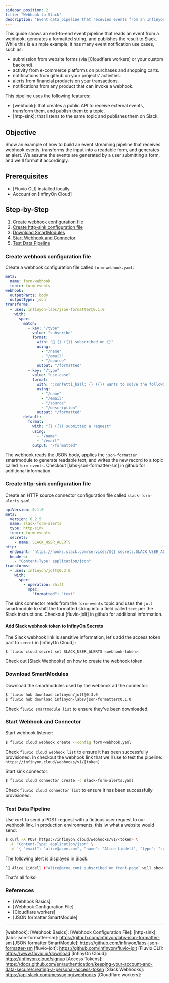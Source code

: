 ```yaml
---
sidebar_position: 2
title: "Webhook to Slack"
description: "Event data pipeline that recevies events from an InfinyOn Cloud Webhook and sends an alert to Slack"
---
```


This guide shows an end-to-end event pipeline that reads an event from a webhook, generates a formatted string, and publishes the result to Slack. While this is a simple example, it has many event notification use cases, such as:

* submission from website forms (via [Cloudflare workers] or your custom backend).
* activity from e-commerce platforms on purchases and shopping carts.
* notifications from github on your projects' activities.
* alerts from financial products on your transactions.
* notifications from any product that can invoke a webhook.

This pipeline uses the following features:

* [webhook]: that creates a public API to receive external events, transform them, and publish them to a topic.
* [http-sink]: that listens to the same topic and publishes them on Slack.


## Objective

Show an example of how to build an event streaming pipeline that receives webhook events, transforms the input into a readable form, and generates an alert. We assume the events are generated by a user submitting a form, and we'll format it accordingly.

## Prerequisites

* [Fluvio CLI] installed locally
* Account on [InfinyOn Cloud]

## Step-by-Step

1. [Create webhook configuration file](#create-webhook-configuration-file)
2. [Create http-sink configuration file](#create-http-sink-configuration-file)
3. [Download SmartModules](#download-smartmodules)
4. [Start Webhook and Connector](#start-webhook-and-connector)
5. [Test Data Pipeline](#test-data-pipeline)

### Create webhook configuration file

Create a webhook configuration file called `form-webhook.yaml`:

```yaml title="quotes-source-connector.yml"
meta:
  name: form-webhook
  topic: form-events
webhook:
  outputParts: body
  outputType: json
transforms:
  - uses: infinyon-labs/json-formatter@0.1.0
    with:
      spec:
        match:
          - key: "/type"
            value: "subscribe"
            format:
              with: "📢 {} ({}) subscribed on {}"
              using:
                - "/name"
                - "/email"
                - "/source"
              output: "/formatted"
          - key: "/type"
            value: "use-case"
            format:
              with: ":confetti_ball: {} ({}) wants to solve the following '{}' use-case:\n>{}"
              using:
                - "/name"
                - "/email"
                - "/source"
                - "/description"
              output: "/formatted"
        default:
          format:
            with: "{} ({}) submitted a request"
            using:
              - "/name"
              - "/email"
            output: "/formatted"
```

The webhook reads the JSON body, applies the `json-formatter` smartmodule to generate readable text, and writes the new record to a topic called `form-events`. Checkout [labs-json-formatter-sm] in github for additional information.


### Create http-sink configuration file

Create an HTTP source connector configuration file called `slack-form-alerts.yaml` :

```yaml title="slack-form-alerts.yaml"
apiVersion: 0.1.0
meta:
  version: 0.2.5
  name: slack-form-alerts
  type: http-sink
  topic: form-events
  secrets:
    - name: SLACK_USER_ALERTS
http:
  endpoint: "https://hooks.slack.com/services/${{ secrets.SLACK_USER_ALERTS }}"
  headers:
    - "Content-Type: application/json"
transforms:
  - uses: infinyon/jolt@0.3.0
    with:
      spec:
        - operation: shift
          spec:
            "formatted": "text"
```

The sink connector reads from the `form-events` topic and uses the `jolt` smartmodule to shift the formatted string into a field called `text` per the Slack instructions. Checkout [fluvio-jolt] in github for additional information.

#### Add Slack webhook token to InfinyOn Secrets

The Slack webhook link is sensitive information, let's add the access token part to `secret` in [InfinyOn Cloud] :

```bash
$ fluvio cloud secret set SLACK_USER_ALERTS <webhook-token>
```

Check out [Slack Webhooks] on how to create the webhook token.


### Download SmartModules

Download the smartmodules used by the webhook ad the connector:

```bash
$ fluvio hub download infinyon/jolt@0.3.0
$ fluvio hub download infinyon-labs/json-formatter@0.1.0
```

Check `fluvio smartmodule list` to ensure they've been downloaded.


### Start Webhook and Connector

Start webhook listener:

```bash
$ fluvio cloud webhook create --config form-webhook.yaml
```
Check `fluvio cloud webhook list` to ensure it has been successfully provisioned. In checkout the webhook link that we'll use to test the pipeline: `https://infinyon.cloud/webhooks/v1/[token]`


Start sink connector:

```bash
$ fluvio cloud connector create -c slack-form-alerts.yaml
```

Check `fluvio cloud connector list` to ensure it has been successfully provisioned.


### Test Data Pipeline

Use `curl` to send a POST request with a fictious user request to our webhook link. In production environments, this iw what a website would send:

```bash
$ curl -X POST https://infinyon.cloud/webhooks/v1/<token> \
  -H "Content-Type: application/json" \
  -d '{ "email": "alice@acme.com", "name": "Alice Liddell", "type": "subscribe", "source": "front-page" }'
```

The following alert is displayed in Slack:

```bash
`📢 Alice Liddell ("alice@acme.com) subscribed on front-page` will show-up in your slack channel.
```
That's all folks!

### References

* [Webhook Basics]
* [Webhook Configuration File]
* [Cloudflare workers]
* [JSON formatter SmartModule]

---

[webhook]:
[Webhook Basics]:
[Webhook Configuration File]:
[http-sink]:
[labs-json-formatter-sm]: https://github.com/infinyon/labs-json-formatter-sm
[JSON formatter SmartModule]: https://github.com/infinyon/labs-json-formatter-sm
[fluvio-jolt]: https://github.com/infinyon/fluvio-jolt
[Fluvio CLI]: https://www.fluvio.io/download
[InfinyOn Cloud]: https://infinyon.cloud/signup
[Access Tokens]: https://docs.github.com/en/authentication/keeping-your-account-and-data-secure/creating-a-personal-access-token
[Slack Webhooks]: https://api.slack.com/messaging/webhooks
[Cloudflare workers]:
